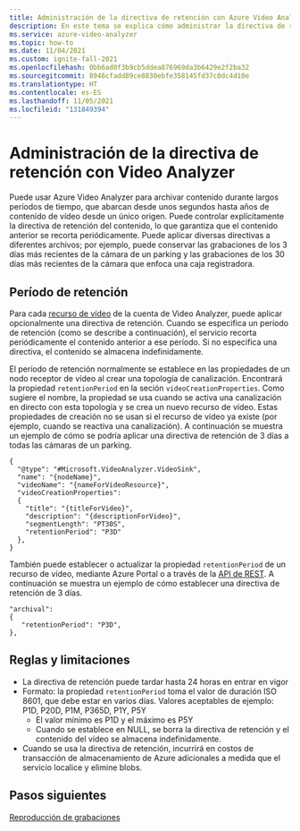 ```yaml
---
title: Administración de la directiva de retención con Azure Video Analyzer
description: En este tema se explica cómo administrar la directiva de retención con Azure Video Analyzer.
ms.service: azure-video-analyzer
ms.topic: how-to
ms.date: 11/04/2021
ms.custom: ignite-fall-2021
ms.openlocfilehash: 0bb6ad0f3b9cb5ddea876969da3b6429e2f2ba32
ms.sourcegitcommit: 8946cfadd89ce8830ebfe358145fd37c0dc4d10e
ms.translationtype: HT
ms.contentlocale: es-ES
ms.lasthandoff: 11/05/2021
ms.locfileid: "131849394"
---
```

# <a name="manage-retention-policy-with-video-analyzer"></a>Administración de la directiva de retención con Video Analyzer

Puede usar Azure Video Analyzer para archivar contenido durante largos períodos de tiempo, que abarcan desde unos segundos hasta años de contenido de vídeo desde un único origen. Puede controlar explícitamente la directiva de retención del contenido, lo que garantiza que el contenido anterior se recorta periódicamente. Puede aplicar diversas directivas a diferentes archivos; por ejemplo, puede conservar las grabaciones de los 3 días más recientes de la cámara de un parking y las grabaciones de los 30 días más recientes de la cámara que enfoca una caja registradora.

## <a name="retention-period"></a>Período de retención

Para cada [recurso de vídeo](terminology.md#video) de la cuenta de Video Analyzer, puede aplicar opcionalmente una directiva de retención. Cuando se especifica un período de retención (como se describe a continuación), el servicio recorta periódicamente el contenido anterior a ese período. Si no especifica una directiva, el contenido se almacena indefinidamente.

El período de retención normalmente se establece en las propiedades de un nodo receptor de vídeo al crear una topología de canalización. Encontrará la propiedad `retentionPeriod` en la seción `videoCreationProperties`. Como sugiere el nombre, la propiedad se usa cuando se activa una canalización en directo con esta topología y se crea un nuevo recurso de vídeo. Estas propiedades de creación no se usan si el recurso de vídeo ya existe (por ejemplo, cuando se reactiva una canalización). A continuación se muestra un ejemplo de cómo se podría aplicar una directiva de retención de 3 días a todas las cámaras de un parking.

```
{
  "@type": "#Microsoft.VideoAnalyzer.VideoSink",
  "name": "{nodeName}",         
  "videoName": "{nameForVideoResource}",
  "videoCreationProperties":
  {
    "title": "{titleForVideo}",
    "description": "{descriptionForVideo}",
    "segmentLength": "PT30S",
    "retentionPeriod": "P3D"
  },
}
```

También puede establecer o actualizar la propiedad `retentionPeriod` de un recurso de vídeo, mediante Azure Portal o a través de la [API de REST](https://github.com/Azure/azure-rest-api-specs/blob/master/specification/videoanalyzer/resource-manager/Microsoft.Media/preview/2021-11-01-preview/Videos.json). A continuación se muestra un ejemplo de cómo establecer una directiva de retención de 3 días.

```
"archival":
{
   "retentionPeriod": "P3D",
},
```

## <a name="rules-and-limitations"></a>Reglas y limitaciones

* La directiva de retención puede tardar hasta 24 horas en entrar en vigor
* Formato: la propiedad `retentionPeriod` toma el valor de duración ISO 8601, que debe estar en varios días. Valores aceptables de ejemplo: P1D, P20D, P1M, P365D, P1Y, P5Y
    * El valor mínimo es P1D y el máximo es P5Y
    * Cuando se establece en NULL, se borra la directiva de retención y el contenido del vídeo se almacena indefinidamente.
* Cuando se usa la directiva de retención, incurrirá en costos de transacción de almacenamiento de Azure adicionales a medida que el servicio localice y elimine blobs.

## <a name="next-steps"></a>Pasos siguientes

[Reproducción de grabaciones](playback-recordings-how-to.md)
